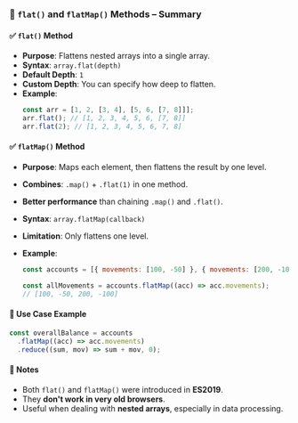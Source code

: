 ### 📘 `flat()` and `flatMap()` Methods – Summary

#### ✅ `flat()` Method

- **Purpose**: Flattens nested arrays into a single array.
- **Syntax**: `array.flat(depth)`
- **Default Depth**: `1`
- **Custom Depth**: You can specify how deep to flatten.
- **Example**:
  ```js
  const arr = [1, 2, [3, 4], [5, 6, [7, 8]]];
  arr.flat(); // [1, 2, 3, 4, 5, 6, [7, 8]]
  arr.flat(2); // [1, 2, 3, 4, 5, 6, 7, 8]
  ```

#### ✅ `flatMap()` Method

- **Purpose**: Maps each element, then flattens the result by one level.
- **Combines**: `.map()` + `.flat(1)` in one method.
- **Better performance** than chaining `.map()` and `.flat()`.
- **Syntax**: `array.flatMap(callback)`
- **Limitation**: Only flattens one level.
- **Example**:

  ```js
  const accounts = [{ movements: [100, -50] }, { movements: [200, -100] }];

  const allMovements = accounts.flatMap((acc) => acc.movements);
  // [100, -50, 200, -100]
  ```

#### 🔁 Use Case Example

```js
const overallBalance = accounts
  .flatMap((acc) => acc.movements)
  .reduce((sum, mov) => sum + mov, 0);
```

#### 📝 Notes

- Both `flat()` and `flatMap()` were introduced in **ES2019**.
- They **don't work in very old browsers**.
- Useful when dealing with **nested arrays**, especially in data processing.
